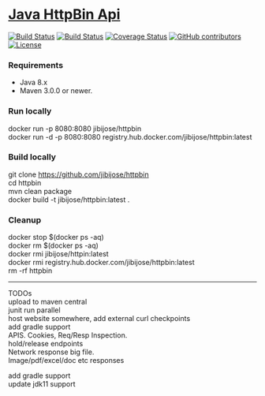[Java HttpBin Api](https://jibijose.github.io/swagger)
==================================

[![Build Status](https://ci.appveyor.com/api/projects/status/github/jibijose/httpbin?branch=master&svg=true)](https://ci.appveyor.com/project/jibijose/httpbin)
[![Build Status](https://travis-ci.org/jibijose/httpbin.svg?branch=master)](https://travis-ci.org/jibijose/httpbin)
[![Coverage Status](http://img.shields.io/coveralls/jibijose/httpbin/master.svg?style=flat-square)](https://coveralls.io/r/jibijose/httpbin?branch=master)
[![GitHub contributors](https://img.shields.io/github/contributors/jibijose/httpbin.svg)](https://github.com/jibijose/httpbin/graphs/contributors)[![License](https://img.shields.io/badge/License-Apache%202.0-blue.svg)](https://opensource.org/licenses/Apache-2.0)

### Requirements

* Java 8.x
* Maven 3.0.0 or newer.

### Run locally
docker run -p 8080:8080 jibijose/httpbin  
docker run -d -p 8080:8080 registry.hub.docker.com/jibijose/httpbin:latest

### Build locally
git clone https://github.com/jibijose/httpbin  
cd httpbin  
mvn clean package  
docker build -t jibijose/httpbin:latest .  

### Cleanup
docker stop $(docker ps -aq)  
docker rm $(docker ps -aq)  
docker rmi jibijose/httpin:latest  
docker rmi registry.hub.docker.com/jibijose/httpbin:latest  
rm -rf httpbin

*************
TODOs  
upload to maven central  
junit run parallel  
host website somewhere, add external curl checkpoints  
add gradle support  
APIS. Cookies, Req/Resp Inspection.  
hold/release endpoints  
Network response big file.  
Image/pdf/excel/doc etc responses  

add gradle support  
update jdk11 support  
